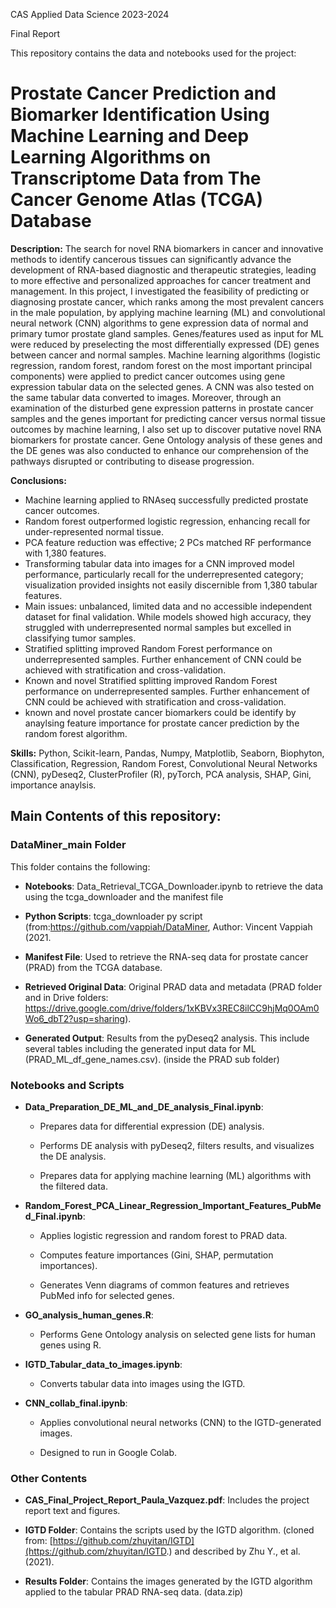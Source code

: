 CAS Applied Data Science 2023-2024 

Final Report

This repository contains the data and notebooks used for the project: 


# Prostate Cancer Prediction and Biomarker Identification Using Machine Learning and Deep Learning Algorithms on Transcriptome Data from The Cancer Genome Atlas (TCGA) Database

**Description:**
The search for novel RNA biomarkers in cancer and innovative methods to identify cancerous tissues can significantly advance the development of RNA-based diagnostic and therapeutic strategies, leading to more effective and personalized approaches for cancer treatment and management. In this project, I investigated the feasibility of predicting or diagnosing prostate cancer, which ranks among the most prevalent cancers in the male population, by applying machine learning (ML) and convolutional neural network (CNN) algorithms to gene expression data of normal and primary tumor prostate gland samples.
Genes/features used as input for ML were reduced by preselecting the most differentially expressed (DE) genes between cancer and normal samples. Machine learning algorithms (logistic regression, random forest, random forest on the most important principal components) were applied to predict cancer outcomes using gene expression tabular data on the selected genes. A CNN was also tested on the same tabular data converted to images. 
Moreover, through an examination of the disturbed gene expression patterns in prostate cancer samples and the genes important for predicting cancer versus normal tissue outcomes by machine learning, I also set up to discover putative novel RNA biomarkers for prostate cancer. Gene Ontology analysis of these genes and the DE genes was also conducted to enhance our comprehension of the pathways disrupted or contributing to disease progression.

**Conclusions:**
- Machine learning applied to RNAseq successfully predicted prostate cancer outcomes.
- Random forest outperformed logistic regression, enhancing recall for under-represented normal tissue.
- PCA feature reduction was effective; 2 PCs matched RF performance with 1,380 features.
- Transforming tabular data into images for a CNN improved model performance, particularly recall for the underrepresented category; visualization provided insights not easily discernible from 1,380 tabular features.
- Main issues: unbalanced, limited data and no accessible independent dataset for final validation. While models showed high accuracy, they struggled with underrepresented normal samples but excelled in classifying tumor samples.
- Stratified splitting improved Random Forest performance on underrepresented samples. Further enhancement of CNN could be achieved with stratification and cross-validation.
- Known and novel Stratified splitting improved Random Forest performance on underrepresented samples. Further enhancement of CNN could be achieved with stratification and cross-validation.
- known and novel prostate cancer biomarkers could be identify by anaylsing feature importance for prostate cancer prediction by the random forest algorithm.


**Skills:**
Python, Scikit-learn, Pandas, Numpy, Matplotlib, Seaborn, Biophyton, Classification, Regression,  Random Forest, Convolutional Neural Networks (CNN), pyDeseq2, ClusterProfiler (R), pyTorch, PCA analysis, SHAP, Gini, importance anaylsis.


## Main Contents of this repository:

### DataMiner_main Folder

This folder contains the following:

-   **Notebooks**: Data_Retrieval_TCGA_Downloader.ipynb to retrieve the data using the tcga_downloader and the manifest file

-   **Python Scripts**: tcga_downloader py script (from:https://github.com/vappiah/DataMiner, Author: Vincent Vappiah (2021.

-   **Manifest File**: Used to retrieve the RNA-seq data for prostate cancer (PRAD) from the TCGA database.

-   **Retrieved Original Data**: Original PRAD data and metadata (PRAD folder and in Drive folders: <https://drive.google.com/drive/folders/1xKBVx3REC8ilCC9hjMq0OAm0Wo6_dbT2?usp=sharing>).

-   **Generated Output**: Results from the pyDeseq2 analysis. This include several tables including the generated input data for ML (PRAD_ML_df_gene_names.csv). (inside the PRAD sub folder)

### Notebooks and Scripts

-   **Data_Preparation_DE_ML_and_DE_analysis_Final.ipynb**:

    -   Prepares data for differential expression (DE) analysis.

    -   Performs DE analysis with pyDeseq2, filters results, and visualizes the DE analysis.

    -   Prepares data for applying machine learning (ML) algorithms with the filtered data.

-   **Random_Forest_PCA_Linear_Regression_Important_Features_PubMed_Final.ipynb**:

    -   Applies logistic regression and random forest to PRAD data.

    -   Computes feature importances (Gini, SHAP, permutation importances).

    -   Generates Venn diagrams of common features and retrieves PubMed info for selected genes.

-   **GO_analysis_human_genes.R**:

    -   Performs Gene Ontology analysis on selected gene lists for human genes using R.

-   **IGTD_Tabular_data_to_images.ipynb**:

    -   Converts tabular data into images using the IGTD.

-   **CNN_collab_final.ipynb**:

    -   Applies convolutional neural networks (CNN) to the IGTD-generated images.

    -   Designed to run in Google Colab.

### Other Contents

-   **CAS_Final_Project_Report_Paula_Vazquez.pdf**: Includes the project report text and figures.

-   **IGTD Folder**: Contains the scripts used by the IGTD algorithm. (cloned from: [https://github.com/zhuyitan/IGTD](https://github.com/zhuyitan/IGTD.) and described by Zhu Y., et al. (2021).

-   **Results Folder**: Contains the images generated by the IGTD algorithm applied to the tabular PRAD RNA-seq data. (data.zip)
